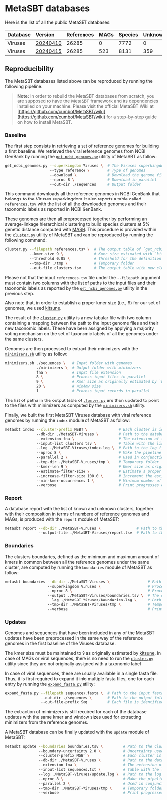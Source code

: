 # MetaSBT databases

Here is the list of all the public MetaSBT databases:

| Database | Version  | References | MAGs | Species | Unknowns |
| :------- | :------- | :--------- | :--- | :------ | :------- |
| Viruses  | [20240410](https://github.com/cumbof/MetaSBT-DBs/blob/main/databases/Viruses/20240410) | 26285 | 0 | 7772 | 0 |
| Viruses  | [20240415](https://github.com/cumbof/MetaSBT-DBs/blob/main/databases/Viruses/20240415) | 26285 | 523 | 8131 | 359 |

## Reproducibility

The MetaSBT databases listed above can be reproduced by running the following pipeline.

> __Note:__
> In order to rebuild the MetaSBT databases from scratch, you are supposed to have the MetaSBT framework and its dependencies installed on your machine. Please visit the official MetaSBT Wiki at [https://github.com/cumbof/MetaSBT/wiki](https://github.com/cumbof/MetaSBT/wiki) for a step-by-step guide on how to install MetaSBT.

### Baseline

The first step consists in retrieving a set of reference genomes for building a first baseline. We retrieved the viral reference genomes from NCBI GenBank by running the [`get_ncbi_genomes.py`](https://github.com/cumbof/MetaSBT/blob/main/scripts/get_ncbi_genomes.py) utility of MetaSBT as follow:

```bash
get_ncbi_genomes.py --superkingdom Viruses \  # The Viruses superkingdom
                    --type reference \        # Type of genomes
                    --download \              # Download the genome files
                    --nproc 8 \               # Download in parallel
                    --out-dir ./sequences     # Output folder
```

This command downloads all the reference genomes in NCBI GenBank that belongs to the Viruses superkingdom. It also reports a table called `references.tsv` with the list of all the downloaded genomes and their taxonomic labels as reported in NCBI GenBank.

These genomes are then all preprocessed together by performing an average-linkage hierarchical clustering to build species clusters at 5% genetic distance computed with [MASH](https://github.com/marbl/Mash). This procedure is provided within the [`cluster.py`](https://github.com/cumbof/MetaSBT/blob/main/scripts/cluster.py) utility of MetaSBT and can be reproduced by running the following command:

```bash
cluster.py --filepath references.tsv \  # The output table of `get_ncbi_genomes.py`
           --kmer-size 9 \              # Kmer size estimated with `kitsune`
           --threshold 0.05 \           # Threshold for the definition of species
           --tmp-dir ./tmp \            # Temporary folder
           --out-file clusters.tsv      # The output table with new clusters
```

Please not that the input `references.tsv` file under the `--filepath` argument must contain two columns with the list of paths to the input files and their taxonomic labels as reported by the [`get_ncbi_genomes.py`](https://github.com/cumbof/MetaSBT/blob/main/scripts/get_ncbi_genomes.py) utility in the previous step.

Also note that, in order to establish a proper kmer size (i.e., 9) for our set of genomes, we used [kitsune](https://github.com/natapol/kitsune).

The result of the [`cluster.py`](https://github.com/cumbof/MetaSBT/blob/main/scripts/cluster.py) utility is a new tabular file with two column containing a mapping between the path to the input genome files and their new taxonomic labels. These have been assigned by applying a majority voting mechanism on the set of taxonomic labels of all the genomes under the same clusters.

Genomes are then processed to extract their minimizers with the [`minimizers.sh`](https://github.com/cumbof/MetaSBT/blob/main/scripts/minimizers.sh) utility as follow:

```bash
minimizers.sh ./sequences \   # Input folder with genomes
              ./minimizers \  # Output folder with minimizers
              fna \           # Input file extension
              8 \             # Process input files in parallel
              9 \             # Kmer size as originally estimated by `kitsune`
              20 \            # Window size
              1               # Process input records in parallel
```

The list of paths in the output table of [`cluster.py`](https://github.com/cumbof/MetaSBT/blob/main/scripts/cluster.py) are then updated to point to the files with minimizers as computed by the [`minimizers.sh`](https://github.com/cumbof/MetaSBT/blob/main/scripts/minimizers.sh) utility.

Finally, we built the first MetaSBT Viruses database with viral reference genomes by running the `index` module of MetaSBT as follow:

```bash
metasbt index --cluster-prefix MSBT \              # Each cluster is identified by an incremental number with a custom prefix
              --db-dir ./MetaSBT-Viruses \         # Path to the database folder
              --extension fna \                    # The extension of the input files
              --input-list clusters.tsv \          # Table with the list of input file paths with minimizers and their taxonomic labels
              --log ./MetaSBT-Viruses/index.log \  # Path to the log file
              --nproc 8 \                          # Make the pipeline parallel when possible
              --parallel 2 \                       # Used in conjunction with --nproc
              --tmp-dir ./MetaSBT-Viruses/tmp \    # Temporary folder
              --kmer-len 9 \                       # Kmer size as originally estimated by `kitsune`
              --estimate-filter-size \             # Estimate a proper Bloom Filter size automatically
              --increase-filter-size 100.0 \       # Increment the estimated Bloom Filter size for eventual updates
              --min-kmer-occurrences 1 \           # Minimum number of kmer occurrences for considering kmers while estimating the Bloom Filter size
              --verbose                            # Print progresses on the stdout
```

### Report

A database report with the list of known and unknown clusters, together with their composition in terms of numbere of reference genomes and MAGs, is produced with the `report` module of MetaSBT:

```bash
metasbt report --db-dir ./MetaSBT-Viruses \                # Path to the database folder
               --output-file ./MetaSBT-Viruses/report.tsv  # Path to the output report table
```

### Boundaries

The clusters boundaries, defined as the minimum and maximum amount of kmers in common between all the reference genomes under the same cluster, are computed by running the `boundaries` module of MetaSBT as follow:

```bash
metasbt boundaries --db-dir ./MetaSBT-Viruses \                 # Path to the database folder
                   --superkingdom Viruses \                     # Process clusters under the Viruses superkingdom only
                   --nproc 8 \                                  # Process clusters in parallel
                   --output ./MetaSBT-Viruses/boundaries.tsv \  # The output table with clusters boundaries
                   --log ./MetaSBT-Viruses/boundaries.log \     # Path to the log file
                   --tmp-dir ./MetaSBT-Viruses/tmp \            # Temporary folder
                   --verbose                                    # Print progresses on the stdout
```

### Updates

Genomes and sequences that have been included in any of the MetaSBT updates have been preprocessed in the same way of the reference genomes in the first baseline of the Viruses database.

The kmer size must be maintained to 9 as originally estimated by [kitsune](https://github.com/natapol/kitsune). In case of MAGs or viral sequences, there is no need to run the [`cluster.py`](https://github.com/cumbof/MetaSBT/blob/main/scripts/cluster.py) utility since they are not originally assigned with a taxonomic label

In case of viral sequences, these are usually available in a single fasta file. Thus, it is first required to expand it into multiple fasta files, one for each entry by running the [`expand_fasta.py`](https://github.com/cumbof/MetaSBT/blob/main/scripts/expand_fasta.py) utility:

```bash
expand_fasta.py --filepath sequences.fasta \  # Path to the input fasta file with sequences
                --out-dir ./sequences \       # Path to the output folder
                --out-file-prefix Seq         # Each file is identified by an incremental number with a custom prefix
```

The extraction of minimizers is still required for each of the database updates with the same kmer and window sizes used for extracting minimizers from the reference genomes.

A MetaSBT database can be finally updated with the `update` module of MetaSBT:

```bash
metasbt update --boundaries boundaries.tsv \         # Path to the clusters boundaries table
               --boundary-uncertainty 2.0 \          # Uncertainty used to eventually enlarge clusters based on their boundaries
               --cluster-prefix MSBT \               # Each cluster is identified by an incremental number with a custom prefix
               --db-dir ./MetaSBT-Viruses \          # Path to the database folder
               --extension fna \                     # The extension of the input files
               --input-list sequences.txt \          # Table with the list of input file paths with minimizers and, optionally, their taxonomic labels
               --log ./MetaSBT-Viruses/update.log \  # Path to the log file
               --nproc 8 \                           # Make the pipeline parallel when possible
               --parallel 2 \                        # Used in conjunction with --nproc
               --tmp-dir ./MetaSBT-Viruses/tmp \     # Temporary folder
               --verbose                             # Print progresses on the stdout
```